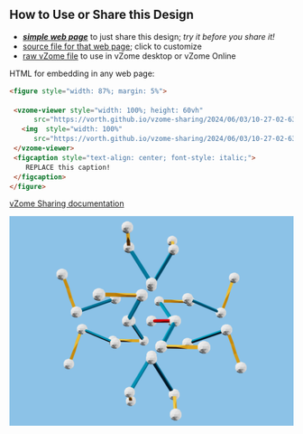 
## How to Use or Share this Design

 - [***simple web page***](<https://vorth.github.io/vzome-sharing/2024/06/03/10-27-02-636Z-untitled/>) to just share this design; *try it before you share it!*
 - [source file for that web page](<https://github.com/vorth/vzome-sharing/edit/main/2024/06/03/10-27-02-636Z-untitled/index.md>); click to customize
 - [raw vZome file](<https://raw.githubusercontent.com/vorth/vzome-sharing/main/2024/06/03/10-27-02-636Z-untitled/untitled.vZome>) to use in vZome desktop or vZome Online
 
 HTML for embedding in any web page:
 ```html
<figure style="width: 87%; margin: 5%">
  
  <vzome-viewer style="width: 100%; height: 60vh" 
       src="https://vorth.github.io/vzome-sharing/2024/06/03/10-27-02-636Z-untitled/untitled.vZome" >
    <img  style="width: 100%"
       src="https://vorth.github.io/vzome-sharing/2024/06/03/10-27-02-636Z-untitled/untitled.png" >
  </vzome-viewer>
  <figcaption style="text-align: center; font-style: italic;">
     REPLACE this caption!
  </figcaption>
</figure>

 ```

[vZome Sharing documentation](https://vzome.github.io/vzome/sharing.html#how-it-works)

![Image](<untitled.png>)

